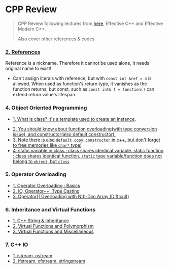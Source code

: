# CPP Review
> CPP Review following lectures from [here](https://modoocode.com/135), Effective C++ and Effective Modern C++.
>
> Also cover other references & codes

### [2. References](https://github.com/hashnut/CPP_Review/blob/main/codes/2.cpp)

Reference is a nickname. Therefore it cannot be used alone, it needs original name to exist!

+ Can't assign literals with reference, but with `const int &ref = 4` is allowed. When used as function's return type, it vanishes as the function returns, but const, such as `const int& f = function()` can extend return value's lifespan

### 4. Object Oriented Programming

- [1. What is class? It's a template used to create an instance](https://github.com/hashnut/CPP_Review/blob/main/codes/4-1.cpp). 
+ [2. You should know about function overloading(with type conversion issue), and constructor(also default constructor).](https://github.com/hashnut/CPP_Review/blob/main/codes/4-2.cpp)
+ [3. Note there is also `default copy constructor` in c++, but don't forget to free memories like `char*` type!](https://github.com/hashnut/CPP_Review/blob/main/codes/4-3.cpp)
+ [4. static variable in class : class shares identical variable. static function : class shares identical function. `static` type variable/function does not belong to `object`, but `class`](https://github.com/hashnut/Algorithms_and_Languages/blob/main/CPP_Review/codes/4-4.cpp)

### 5. Operator Overloading
- [1. Operator Overloading : Basics](https://github.com/hashnut/Algorithms_and_Languages/blob/main/CPP_Review/codes/5-1.cpp)
- [2. IO, Operator++, Type Casting](https://github.com/hashnut/Algorithms_and_Languages/blob/main/CPP_Review/codes/5-2.cpp)
- [3. Operator[] Overloading with Nth-Dim Array (Difficult)](https://github.com/hashnut/Algorithms_and_Languages/blob/main/CPP_Review/codes/5-3.cpp)

### 6. Inheritance and Virtual Functions
- [1. C++ String & Inheritance](https://github.com/hashnut/Algorithms_and_Languages/blob/main/CPP_Review/codes/6-1.cpp)
- [2. Virtual Functions and Polymorphism](https://github.com/hashnut/Algorithms_and_Languages/blob/main/CPP_Review/codes/6-2.cpp)
- [3. Virtual Functions and Miscellaneous](https://github.com/hashnut/Algorithms_and_Languages/blob/main/CPP_Review/codes/6-3.cpp)

### 7. C++ IO
- [1. istream, ostream](https://github.com/hashnut/Algorithms_and_Languages/blob/main/CPP_Review/codes/7-1.cpp)
- [2. ifstream, ofstream, stringstream]()
